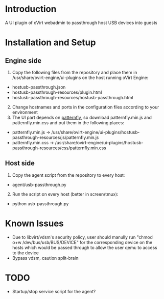 # Introduction
A UI plugin of oVirt webadmin to passthrough host USB devices into guests

# Installation and Setup
## Engine side
1. Copy the following files from the repository and place them in /usr/share/ovirt-engine/ui-plugins on the host running oVirt Engine:
  * hostusb-passthrough.json
  * hostusb-passthrough-resources/plugin.html
  * hostusb-passthrough-resources/hostusb-passthrough.html
2. Change hostnames and ports in the configuration files according to your environment
3. The UI part depends on [patternfly](https://github.com/patternfly), so download patternfly.min.js and patternfly.min.css and put them in the following places:
  * patternfly.min.js -> /usr/share/ovirt-engine/ui-plugins/hostusb-passthrough-resources/js/patternfly.min.js
  * patternfly.min.css -> /usr/share/ovirt-engine/ui-plugins/hostusb-passthrough-resources/css/patternfly.min.css

## Host side
1. Copy the agent script from the repository to every host:
  * agent/usb-passthrough.py
2. Run the script on every host (better in screen/tmux):
  * python usb-passthrough.py

# Known Issues
* Due to libvirt/vdsm's security policy, user should manully run "chmod o+w /dev/bus/usb/BUS/DEVICE" for the corresponding device on the hosts which would be passed through to allow the user qemu to access to the device
* Bypass vdsm, caution split-brain

# TODO
* Startup/stop service script for the agent?
